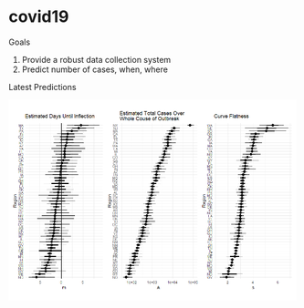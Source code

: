 # covid19

Goals
 1. Provide a robust data collection system
 2. Predict number of cases, when, where

Latest Predictions

![Updated 2020-03-27](doc/national_predictions_2020-03-27.png)
